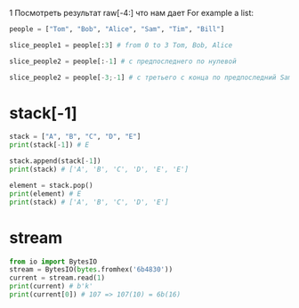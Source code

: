 1 Посмотреть результат raw[-4:] что нам дает
For example a list:
```python
people = ["Tom", "Bob", "Alice", "Sam", "Tim", "Bill"]

slice_people1 = people[:3] # from 0 to 3 Tom, Bob, Alice

slice_people2 = people[:-1] # с предпоследнего по нулевой

slice_people2 = people[-3;-1] # с третьего с конца по предпоследний Sam, Tim
```

# stack[-1]
```python
stack = ["A", "B", "C", "D", "E"]
print(stack[-1]) # E

stack.append(stack[-1])
print(stack) # ['A', 'B', 'C', 'D', 'E', 'E']

element = stack.pop()
print(element) # E
print(stack) # ['A', 'B', 'C', 'D', 'E']
```

# stream
```python
from io import BytesIO
stream = BytesIO(bytes.fromhex('6b4830'))
current = stream.read(1)
print(current) # b'k'
print(current[0]) # 107 => 107(10) = 6b(16)
```